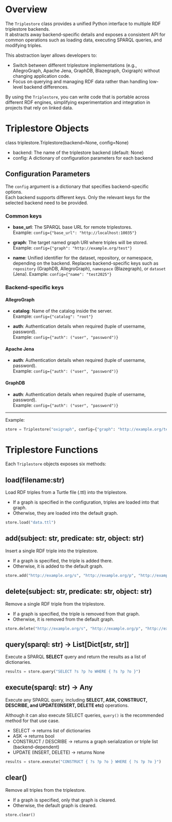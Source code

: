 # Overview

The `Triplestore` class provides a unified Python interface to multiple RDF triplestore backends.  
It abstracts away backend-specific details and exposes a consistent API for common operations such as loading data, executing SPARQL queries, and modifying triples.

This abstraction layer allows developers to:
- Switch between different triplestore implementations (e.g., AllegroGraph, Apache Jena, GraphDB, Blazegraph, Oxigraph) without changing application code.
- Focus on querying and managing RDF data rather than handling low-level backend differences.

By using the `Triplestore`, you can write code that is portable across different RDF engines, simplifying experimentation and integration in projects that rely on linked data.

# Triplestore Objects

class triplestore.Triplestore(backend=None, config=None)

- backend: The name of the triplestore backend (default: None)
- config: A dictionary of configuration parameters for each backend

## Configuration Parameters

The `config` argument is a dictionary that specifies backend-specific options.  
Each backend supports different keys. Only the relevant keys for the selected backend need to be provided.

### Common keys
- **base_url**: The SPARQL base URL for remote triplestores.  
  Example: `config={"base_url": "http://localhost:10035"}`

- **graph**: The target named graph URI where triples will be stored. 
  Example: `config={"graph": "http://example.org/test"}`

- **name**: Unified identifier for the dataset, repository, or namespace, depending on the backend.
Replaces backend-specific keys such as `repository` (GraphDB, AllegroGraph), `namespace` (Blazegraph), or `dataset` (Jena).
Example: `config={"name": "test2025"}`


### Backend-specific keys

#### AllegroGraph

- **catalog**: Name of the catalog inside the server.  
  Example: `config={"catalog": "root"}`

- **auth**: Authentication details when required (tuple of username, password).  
  Example: `config={"auth": ("user", "password")}`

#### Apache Jena

- **auth**: Authentication details when required (tuple of username, password).  
  Example: `config={"auth": ("user", "password")}`

#### GraphDB

- **auth**: Authentication details when required (tuple of username, password).  
  Example: `config={"auth": ("user", "password")}`
---


Example:
```python
store = Triplestore("oxigraph", config={"graph": "http://example.org/test"})
```

# Triplestore Functions
Each `Triplestore` objects exposes six methods:

## load(filename:str)
Load RDF triples from a Turtle file (.ttl) into the triplestore.
- If a graph is specified in the configuration, triples are loaded into that graph.
- Otherwise, they are loaded into the default graph.
```python
store.load("data.ttl")
```

## add(subject: str, predicate: str, object: str)
Insert a single RDF triple into the triplestore.
- If a graph is specified, the triple is added there.
- Otherwise, it is added to the default graph.
```python
store.add("http://example.org/s", "http://example.org/p", "http://example.org/o")
```

## delete(subject: str, predicate: str, object: str)
Remove a single RDF triple from the triplestore.
- If a graph is specified, the triple is removed from that graph.
- Otherwise, it is removed from the default graph.
```python
store.delete("http://example.org/s", "http://example.org/p", "http://example.org/o")
```

## query(sparql: str) -> List[Dict[str, str]]
Execute a SPARQL **SELECT** query and return the results as a list of dictionaries.
```python
results = store.query("SELECT ?s ?p ?o WHERE { ?s ?p ?o }")
```

## execute(sparql: str) -> Any
Execute any SPARQL query, including **SELECT, ASK, CONSTRUCT, DESCRIBE, and UPDATE(INSERT, DELETE etc)** operations.

Although it can also execute SELECT queries, `query()` is the recommended method for that use case.
 
- SELECT → returns list of dictionaries
- ASK → returns bool
- CONSTRUCT / DESCRIBE → returns a graph serialization or triple list (backend-dependent)
- UPDATE (INSERT, DELETE) → returns None
```python
results = store.execute("CONSTRUCT { ?s ?p ?o } WHERE { ?s ?p ?o }")
```

## clear()
Remove all triples from the triplestore.
- If a graph is specified, only that graph is cleared.
- Otherwise, the default graph is cleared.
```python
store.clear()
```
